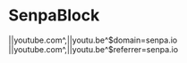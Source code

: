 # SenpaBlock
||youtube.com^,||youtu.be^$domain=senpa.io
||youtube.com^,||youtu.be^$referrer=senpa.io
